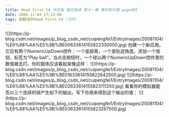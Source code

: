 ```yaml
---
title: Head First C# 中文版 图文皆译 第十一章 事件和代理 page495
date: 2008-11-04 17:13:00
tags: 我翻译的Head First C#（习作）
---
```

<?xml:namespace prefix = o ns = "urn:schemas-microsoft-com:office:office" />

![](https://p-blog.csdn.net/images/p_blog_csdn_net/cuipengfei1/EntryImages/20081104/%E6%88%AA%E5%9B%BE00633614155822330000.jpg)

创建一个新应用。它应有两个NumericUpDown控件：一个是距离，一个是轨迹角度。添加一个按钮，标签为“Play
ball”。当点击按钮时，一个球以两个NumericUpDown控件里的数值被击打。你的窗体应该看起来像这样：

![](https://p-blog.csdn.net/images/p_blog_csdn_net/cuipengfei1/EntryImages/20081104/%E6%88%AA%E5%9B%BE01633614155822642500.jpg)

![](https://p-blog.csdn.net/images/p_blog_csdn_net/cuipengfei1/EntryImages/20081104/%E6%88%AA%E5%9B%BE02633614155823111250.jpg)

看看你的模拟器能否以三个连续的球产生如下的输出。写下你用来得到这个输出的值：

![](https://p-blog.csdn.net/images/p_blog_csdn_net/cuipengfei1/EntryImages/20081104/%E6%88%AA%E5%9B%BE03633614155823267500.jpg)



